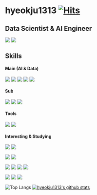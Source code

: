 # hyeokju1313 [![Hits](https://hits.seeyoufarm.com/api/count/incr/badge.svg?url=https%3A%2F%2Fgithub.com%2Fhyeokju1313)](https://hits.seeyoufarm.com)
## Data Scientist & AI Engineer
<p>
    <a href="https://www.linkedin.com/in/hyeokju-lee-09911a217/" target="_blank"><img src="https://img.shields.io/badge/HyeokjuLee-0A66C2?style=flat-square&logo=Linkedin&logoColor=white"/></a>
    <a href="hyeokju1313@gmail.com" target="_blank"><img src="https://img.shields.io/badge/hyeokju1313@gmail.com-EA4335?style=flat-square&logo=Gmail&logoColor=white"/></a>
</p>

## Skills
#### Main (AI & Data)
<p>
    <img src="https://img.shields.io/badge/Python-3776AB?style=flat-square&logo=Python&logoColor=white"/>
    <img src="https://img.shields.io/badge/Pytorch-EE4C2C?style=flat-square&logo=Pytorch&logoColor=white"/>
    <img src="https://img.shields.io/badge/Tensorflow-FF6F00?style=flat-square&logo=Tensorflow&logoColor=white"/>
    <img src="https://img.shields.io/badge/Pandas-150458?style=flat-square&logo=Pandas&logoColor=white"/>
    <img src="https://img.shields.io/badge/Numpy-013243?style=flat-square&logo=Numpy&logoColor=white"/>
</p>

#### Sub
<p>
    <img src="https://img.shields.io/badge/Flask-000000?style=flat-square&logo=Flask&logoColor=white"/>
    <img src="https://img.shields.io/badge/Django-092E20?style=flat-square&logo=Django&logoColor=white"/>
    <img src="https://img.shields.io/badge/Node.js-339933?style=flat-square&logo=Node.js&logoColor=white"/>
    
</p>

#### Tools
<p>
    <img src="https://img.shields.io/badge/VisualStudioCode-007ACC?style=flat-square&logo=VisualStudioCode&logoColor=white"/>
    <img src="https://img.shields.io/badge/Git-F05032?style=flat-square&logo=Git&logoColor=white"/>
</p>

#### Interesting & Studying
<p>
    <img src="https://img.shields.io/badge/Docker-2496ED?style=flat-square&logo=Docker&logoColor=white"/>
    <img src="https://img.shields.io/badge/Kubernetes-326CE5?style=flat-square&logo=Kubernetes&logoColor=white"/>
</p>
<p>
    <img src="https://img.shields.io/badge/TypeScript-3178C6?style=flat-square&logo=TypeScript&logoColor=white"/>
    <img src="https://img.shields.io/badge/Kotlin-0095D5?style=flat-square&logo=Kotlin&logoColor=white"/>
</p>
<p>
    <img src="https://img.shields.io/badge/MySQL-4479A1?style=flat-square&logo=MySQL&logoColor=white"/>
    <img src="https://img.shields.io/badge/InfluxDB-22ADF6?style=flat-square&logo=InfluxDB&logoColor=white"/>
    <img src="https://img.shields.io/badge/Redis-DC382D?style=flat-square&logo=Redis&logoColor=white"/>
    <img src="https://img.shields.io/badge/GraphQL-E434AA?style=flat-square&logo=GraphQL&logoColor=white"/>
</p>
<p>
    <img src="https://img.shields.io/badge/Elasticsearch-005571?style=flat-square&logo=Elasticsearch&logoColor=white"/>
    <img src="https://img.shields.io/badge/Apache Kafka-231F20?style=flat-square&logo=Apache Kafka&logoColor=white"/>
    <img src="https://img.shields.io/badge/Apache Spark-E25A1C?style=flat-square&logo=Apache Spark&logoColor=white"/>
</p>

![Top Langs](https://github-readme-stats.vercel.app/api/top-langs/?username=hyeokju1313&layout=compact&theme=dark)
[![hyeokju1313's github stats](https://github-readme-stats.vercel.app/api?username=hyeokju1313)](https://github.com/anuraghazra/github-readme-stats)
